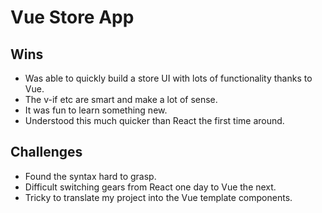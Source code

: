 # Vue Store App

## Wins
* Was able to quickly build a store UI with lots of functionality thanks to Vue.
* The v-if etc are smart and make a lot of sense.
* It was fun to learn something new.
* Understood this much quicker than React the first time around.

## Challenges
* Found the syntax hard to grasp.
* Difficult switching gears from React one day to Vue the next.
* Tricky to translate my project into the Vue template components.